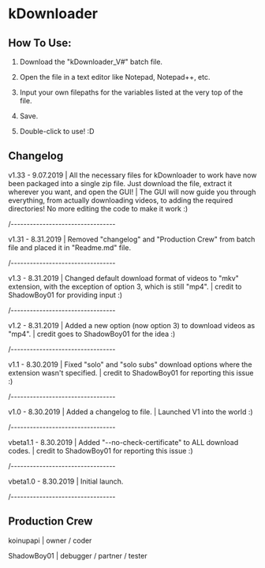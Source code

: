 # kDownloader

## How To Use:

1) Download the "kDownloader_V#" batch file.

2) Open the file in a text editor like Notepad, Notepad++, etc.

3) Input your own filepaths for the variables listed at the very top of the file.

4) Save.

5) Double-click to use! :D


## Changelog
v1.33 - 9.07.2019    | All the necessary files for kDownloader to work have now been packaged into a single zip file. Just download the file, extract it wherever you want, and open the GUI!
                     | The GUI will now guide you through everything, from actually downloading videos, to adding the required directories! No more editing the code to make it work :)
                     
                     
/---------------------------------


v1.31 - 8.31.2019    | Removed "changelog" and "Production Crew" from batch file and placed it in "Readme.md" file.

/---------------------------------

v1.3  - 8.31.2019    | Changed default download format of videos to "mkv" extension, with the exception of option 3, which is still "mp4".
                     | credit to ShadowBoy01 for providing input :)
                     
/---------------------------------

v1.2 - 8.31.2019     | Added a new option (now option 3) to download videos as "mp4".
                     | credit goes to ShadowBoy01 for the idea :)
                     
/---------------------------------

v1.1 - 8.30.2019     | Fixed "solo" and "solo subs" download options where the extension wasn't specified.
                     | credit to ShadowBoy01 for reporting this issue :)
                     
/---------------------------------

v1.0 - 8.30.2019     | Added a changelog to file.
                     | Launched V1 into the world :)
                     
/---------------------------------

vbeta1.1 - 8.30.2019 | Added "--no-check-certificate" to ALL download codes.
                     | credit to ShadowBoy01 for reporting this issue :)
                     
/---------------------------------

vbeta1.0 - 8.30.2019 | Initial launch. 

/---------------------------------

## Production Crew
koinupapi   | owner / coder

ShadowBoy01 | debugger / partner / tester
